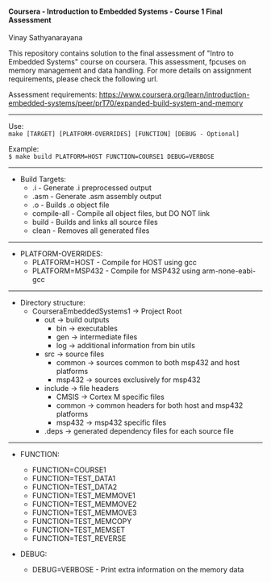 
#### Coursera - Introduction to Embedded Systems - Course 1 Final Assessment <br /> ####
Vinay Sathyanarayana <br />

This repository contains solution to the final assessment of "Intro to Embedded Systems"
course on coursera. This assessment, fpcuses on memory management and data handling. For
more details on assignment requirements, please check the following url.

Assessment requirements: https://www.coursera.org/learn/introduction-embedded-systems/peer/prT70/expanded-build-system-and-memory

----

 Use: <br />
 `make [TARGET] [PLATFORM-OVERRIDES] [FUNCTION] [DEBUG - Optional]`

 Example: <br />
 `$ make build PLATFORM=HOST FUNCTION=COURSE1 DEBUG=VERBOSE`

----

* Build Targets:   
    * <FILE>.i - Generate <FILE>.i preprocessed output
    * <FILE>.asm - Generate <FILE>.asm assembly output
    * <FILE>.o - Builds <FILE>.o object file
    * compile-all - Compile all object files, but DO NOT link
    * build - Builds and links all source files
    * clean - Removes all generated files

----

* PLATFORM-OVERRIDES:
    * PLATFORM=HOST - Compile for HOST using gcc
    * PLATFORM=MSP432 - Compile for MSP432 using arm-none-eabi-gcc

----

* Directory structure:
    * CourseraEmbeddedSystems1  -> Project Root
        * out                   -> build outputs
            * bin               -> executables
            * gen               -> intermediate files
            * log               -> additional information from bin utils
        * src                   -> source files
            * common            -> sources common to both msp432 and host platforms
            * msp432            -> sources exclusively for msp432
        * include               -> file headers
            * CMSIS             -> Cortex M specific files
            * common            -> common headers for both host and msp432 platforms
            * msp432            -> msp432 specific files
        * .deps                 -> generated dependency files for each source file
----

* FUNCTION:
  * FUNCTION=COURSE1
  * FUNCTION=TEST_DATA1
  *	FUNCTION=TEST_DATA2
  *	FUNCTION=TEST_MEMMOVE1
  *	FUNCTION=TEST_MEMMOVE2
  *	FUNCTION=TEST_MEMMOVE3
  *	FUNCTION=TEST_MEMCOPY
  *	FUNCTION=TEST_MEMSET
  *	FUNCTION=TEST_REVERSE

 * DEBUG:
   * DEBUG=VERBOSE - Print extra information on the memory data
